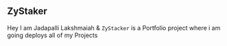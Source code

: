 ## ZyStaker

Hey I am Jadapalli Lakshmaiah & `ZyStacker` is a Portfolio project where i am going deploys all of my Projects
